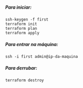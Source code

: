 ##### Para iniciar:
```shell
ssh-keygen -f first
terraform init
terraform plan
terraform apply
```

##### Para entrar na máquina:
```shell
ssh -i first admin@ip-da-maquina
```

##### Para derrubar:
```shell
terraform destroy
```
